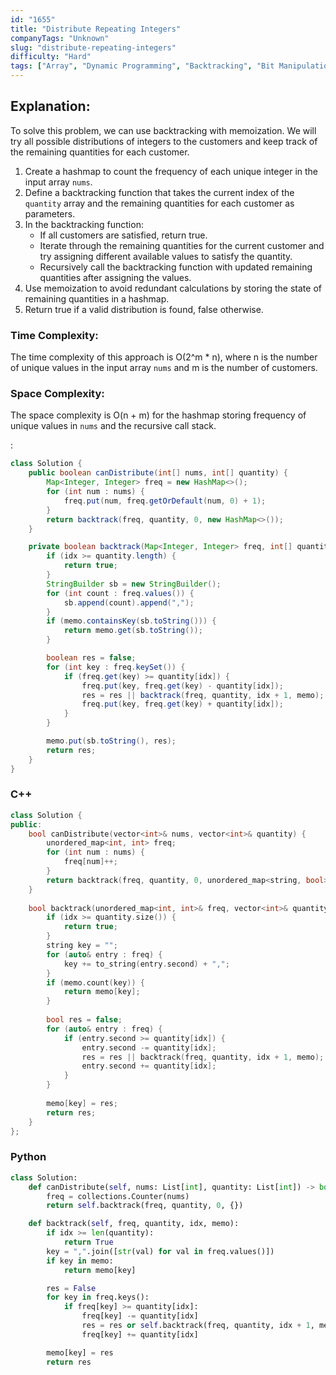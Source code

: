 ```yaml
---
id: "1655"
title: "Distribute Repeating Integers"
companyTags: "Unknown"
slug: "distribute-repeating-integers"
difficulty: "Hard"
tags: ["Array", "Dynamic Programming", "Backtracking", "Bit Manipulation", "Bitmask"]
---
```


## Explanation:
To solve this problem, we can use backtracking with memoization. We will try all possible distributions of integers to the customers and keep track of the remaining quantities for each customer.

1. Create a hashmap to count the frequency of each unique integer in the input array `nums`.
2. Define a backtracking function that takes the current index of the `quantity` array and the remaining quantities for each customer as parameters.
3. In the backtracking function:
   - If all customers are satisfied, return true.
   - Iterate through the remaining quantities for the current customer and try assigning different available values to satisfy the quantity.
   - Recursively call the backtracking function with updated remaining quantities after assigning the values.
4. Use memoization to avoid redundant calculations by storing the state of remaining quantities in a hashmap.
5. Return true if a valid distribution is found, false otherwise.

### Time Complexity:
The time complexity of this approach is O(2^m * n), where n is the number of unique values in the input array `nums` and m is the number of customers.

### Space Complexity:
The space complexity is O(n + m) for the hashmap storing frequency of unique values in `nums` and the recursive call stack.

:

```java
class Solution {
    public boolean canDistribute(int[] nums, int[] quantity) {
        Map<Integer, Integer> freq = new HashMap<>();
        for (int num : nums) {
            freq.put(num, freq.getOrDefault(num, 0) + 1);
        }
        return backtrack(freq, quantity, 0, new HashMap<>());
    }

    private boolean backtrack(Map<Integer, Integer> freq, int[] quantity, int idx, Map<String, Boolean> memo) {
        if (idx >= quantity.length) {
            return true;
        }
        StringBuilder sb = new StringBuilder();
        for (int count : freq.values()) {
            sb.append(count).append(",");
        }
        if (memo.containsKey(sb.toString())) {
            return memo.get(sb.toString());
        }

        boolean res = false;
        for (int key : freq.keySet()) {
            if (freq.get(key) >= quantity[idx]) {
                freq.put(key, freq.get(key) - quantity[idx]);
                res = res || backtrack(freq, quantity, idx + 1, memo);
                freq.put(key, freq.get(key) + quantity[idx]);
            }
        }

        memo.put(sb.toString(), res);
        return res;
    }
}
```

### C++
```cpp
class Solution {
public:
    bool canDistribute(vector<int>& nums, vector<int>& quantity) {
        unordered_map<int, int> freq;
        for (int num : nums) {
            freq[num]++;
        }
        return backtrack(freq, quantity, 0, unordered_map<string, bool>());
    }
    
    bool backtrack(unordered_map<int, int>& freq, vector<int>& quantity, int idx, unordered_map<string, bool>& memo) {
        if (idx >= quantity.size()) {
            return true;
        }
        string key = "";
        for (auto& entry : freq) {
            key += to_string(entry.second) + ",";
        }
        if (memo.count(key)) {
            return memo[key];
        }
        
        bool res = false;
        for (auto& entry : freq) {
            if (entry.second >= quantity[idx]) {
                entry.second -= quantity[idx];
                res = res || backtrack(freq, quantity, idx + 1, memo);
                entry.second += quantity[idx];
            }
        }
        
        memo[key] = res;
        return res;
    }
};
```

### Python
```python
class Solution:
    def canDistribute(self, nums: List[int], quantity: List[int]) -> bool:
        freq = collections.Counter(nums)
        return self.backtrack(freq, quantity, 0, {})

    def backtrack(self, freq, quantity, idx, memo):
        if idx >= len(quantity):
            return True
        key = ",".join([str(val) for val in freq.values()])
        if key in memo:
            return memo[key]

        res = False
        for key in freq.keys():
            if freq[key] >= quantity[idx]:
                freq[key] -= quantity[idx]
                res = res or self.backtrack(freq, quantity, idx + 1, memo)
                freq[key] += quantity[idx]

        memo[key] = res
        return res
```
